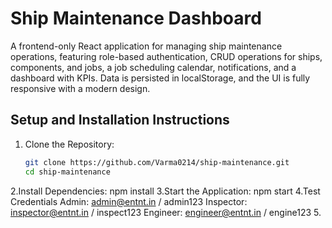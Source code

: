 # Ship Maintenance Dashboard

A frontend-only React application for managing ship maintenance operations, featuring role-based authentication, CRUD operations for ships, components, and jobs, a job scheduling calendar, notifications, and a dashboard with KPIs. Data is persisted in localStorage, and the UI is fully responsive with a modern design.

## Setup and Installation Instructions
1. Clone the Repository:
   ```bash
   git clone https://github.com/Varma0214/ship-maintenance.git
   cd ship-maintenance
2.Install Dependencies:
  npm install
3.Start the Application:
  npm start
4.Test Credentials
  Admin: admin@entnt.in / admin123
  Inspector: inspector@entnt.in / inspect123
  Engineer: engineer@entnt.in / engine123
5.
  
